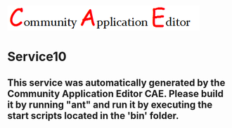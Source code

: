 ![CAE](https://github.com/PhilCAEOrg2/microservice-160/blob/master/img/logo.png)  

Service10
===================


This service was automatically generated by the Community Application Editor CAE. Please build it by running "ant" and run it by executing the start scripts located in the 'bin' folder.
---------------

